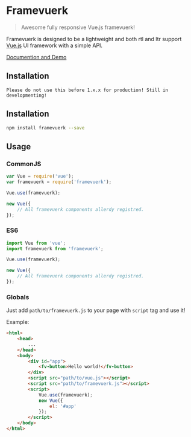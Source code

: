 # Framevuerk

> Awesome fully responsive Vue.js framevuerk!

Framevuerk is designed to be a lightweight and both rtl and ltr support [Vue.js](http://vuejs.org) UI framework with a simple API.

[Documention and Demo](http://nainemom.github.io/framevuerk)


## Installation

`Please do not use this before 1.x.x for production! Still in developmenting!`

## Installation

```bash
npm install framevuerk --save
```

## Usage

### CommonJS
```js
var Vue = require('vue');
var framevuerk = require('framevuerk');

Vue.use(framevuerk);

new Vue({
    // All framevuerk components allerdy registred.
});
```


### ES6

```js
import Vue from 'vue';
import framevuerk from 'framevuerk';

Vue.use(framevuerk);

new Vue({
    // All framevuerk components allerdy registred.
});
```

### Globals

Just add `path/to/framevuerk.js` to your page with `script` tag and use it!

Example:

```html
<html>
    <head>
        ...
    </head>
    <body>
        <div id="app">
            <fv-button>Hello world!</fv-button>
        </div>
        <script src="path/to/vue.js"></script>
        <script src="path/to/framevuerk.js"></script>
        <script>
            Vue.use(framevuerk);
            new Vue({
                el: '#app'
            });
        </script>
    </body>
</html>
```

